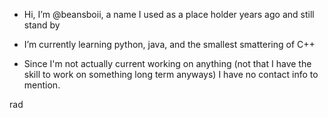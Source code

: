 - Hi, I’m @beansboii, a name I used as a place holder years ago and still stand by

- I’m currently learning python, java, and the smallest smattering of C++

- Since I'm not actually current working on anything (not that I have the skill to work on something long term anyways) I have no contact info to mention.

rad
